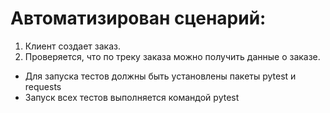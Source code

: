 # Автоматизирован сценарий:
1. Клиент создает заказ.
2. Проверяется, что по треку заказа можно получить данные о заказе.
- Для запуска тестов должны быть установлены пакеты pytest и requests
- Запуск всех тестов выполняется командой pytest
